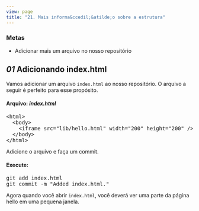```yaml
---
view: page
title: "21. Mais informa&ccedil;&atilde;o sobre a estrutura"
---
```


<h3>Metas</h3>

<ul><li>Adicionar mais um arquivo no nosso reposit&oacute;rio</li></ul>

<h2><em>01</em> Adicionando index.html</h2>

<p>Vamos adicionar um arquivo <code>index.html</code> ao nosso reposit&oacute;rio. O arquivo a seguir &eacute; perfeito para esse prop&oacute;sito.</p>

<h4 class="h4-pre">Arquivo: <em>index.html</em></h4>

<pre class="file">&lt;html&gt;
  &lt;body&gt;
    &lt;iframe src="lib/hello.html" width="200" height="200" /&gt;
  &lt;/body&gt;
&lt;/html&gt;</pre>

<p>Adicione o arquivo e fa&ccedil;a um commit.</p>

<h4 class="h4-pre">Execute:</h4>

<pre class="instructions">git add index.html
git commit -m "Added index.html."</pre>

<p>Agora quando voc&ecirc; abrir <code>index.html</code>, voc&ecirc; dever&aacute; ver uma parte da p&aacute;gina hello em uma pequena janela.</p>
